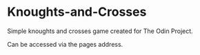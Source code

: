 # Knoughts-and-Crosses

Simple knoughts and crosses game created for The Odin Project.

Can be accessed via the pages address.
